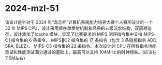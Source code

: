 # 2024-mzl-51
该设计是针对于 2024 年“龙芯杯”计算机系统能力培养大赛个人赛所设计的一个 32 位 MIPS CPU，设计采用顺序单发射机制和经典的五级流水结构，双周期访存，设计添加了Icache 模块，实现了比赛要求的 MIPS 测评指令集中支持 MIPS-C1 指令集的 6 条指令、 MIPSC2 指令集的 17 条指令（包含 3 条随机指令 ADD, SRA, BLEZ）、 MIPS-C3 指令集的 22 条指令。本次设计的 CPU 在所有指令功能测试和性能测试满分通过的基础上，最高可以支持 104MHz 的时钟频率。(应该在110M左右)
